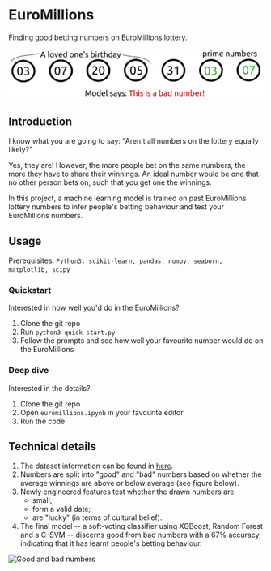 # EuroMillions
Finding good betting numbers on EuroMillions lottery.

![banner](./plots/banner.png "EuroMillions Banner")

## Introduction

I know what you are going to say: "Aren't all numbers on the lottery
equally likely?"

Yes, they are! However, the more people bet on the same numbers, the
more they have to share their winnings. An ideal number would be one
that no other person bets on, such that you get one the winnings.

In this project, a machine learning model is trained on past EuroMillions
lottery numbers to infer people's betting behaviour and test your EuroMillions numbers.



## Usage

Prerequisites:
`Python3: scikit-learn, pandas, numpy, seaborn, matplotlib, scipy`
### Quickstart

Interested in how well you'd do in the EuroMillions?

1. Clone the git repo 
2. Run `python3 quick-start.py`
3. Follow the prompts and see how well your favourite number would do 
   on the EuroMillions

### Deep dive 

Interested in the details?


1. Clone the git repo
2. Open `euromillions.ipynb` in your favourite editor
3. Run the code



## Technical details

1. The dataset information can be found in
[here](./datasets).
2. Numbers are split into "good" and "bad" numbers based on whether
the average winnings are above or below average (see figure below).
3. Newly engineered features test whether the drawn numbers are
   - small;
   - form a valid date;
   - are "lucky" (in terms of cultural belief).
4. The final model -- a soft-voting classifier using
XGBoost, Random Forest and a C-SVM -- discerns good from bad numbers
with a 67% accuracy, indicating that it has learnt people's betting behaviour.

![Good and bad numbers](./plots/avg-winnings-class.png "Distribution of
 winnings at the lottery")


